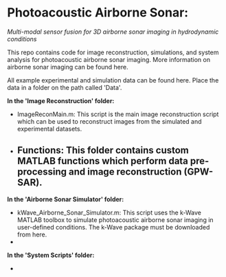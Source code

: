 # Photoacoustic Airborne Sonar: 
_Multi-modal sensor fusion for 3D airborne sonar imaging in hydrodynamic conditions_

This repo contains code for image reconstruction, simulations, and system analysis for photoacoustic airborne sonar imaging. More information on airborne sonar imaging can be found here.

All example experimental and simulation data can be found here. Place the data in a folder on the path called 'Data'.

**In the 'Image Reconstruction' folder:**

  - ImageReconMain.m: This script is the main image reconstruction script which can be used to reconstruct images from the simulated and experimental datasets.
  
  - Functions: This folder contains custom MATLAB functions which perform data pre-processing and image reconstruction (GPW-SAR).
      - 

**In the 'Airborne Sonar Simulator' folder:**

  - kWave_Airborne_Sonar_Simulator.m: This script uses the k-Wave MATLAB toolbox to simulate photoacoustic airborne sonar imaging in user-defined conditions. The k-Wave package must be downloaded from here.
  - 

**In the 'System Scripts' folder:**

  - 






